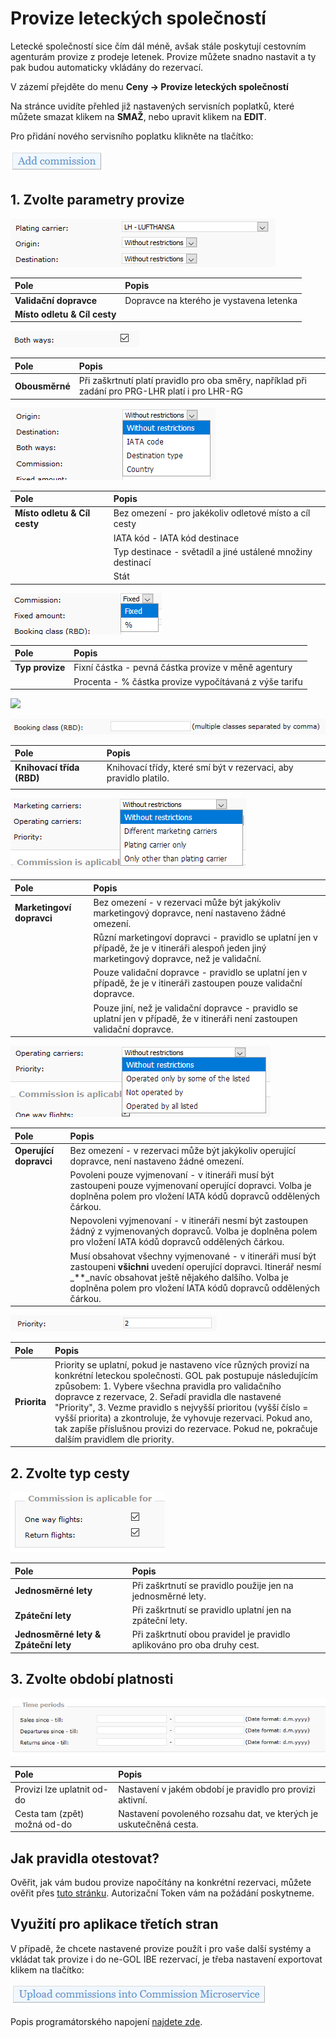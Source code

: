 # Provize leteckých společností

Letecké společností sice čím dál méně, avšak stále poskytují cestovním agenturám provize z prodeje letenek. Provize můžete snadno nastavit a ty pak budou automaticky vkládány do rezervací.

V zázemí přejděte do menu **Ceny -&gt; Provize leteckých společností**

Na stránce uvidíte přehled již nastavených servisních poplatků, které můžete smazat klikem na **SMAŽ**, nebo upravit klikem na **EDIT**.

Pro přidání nového servisního poplatku klikněte na tlačítko:

![](../.gitbook/assets/image%20%2810%29.png)

## 1. Zvolte parametry provize

![](../.gitbook/assets/image%20%2842%29.png)

| Pole | Popis |
| :--- | :--- |
| **Validační dopravce** | Dopravce na kterého je vystavena letenka |
| **Místo odletu & Cíl cesty** |  |

![](../.gitbook/assets/image%20%2834%29.png)

| Pole | Popis |
| :--- | :--- |
| **Obousměrné** | Při zaškrtnutí platí pravidlo pro oba směry, například při zadání pro PRG-LHR platí i pro LHR-RG |

![](../.gitbook/assets/image%20%2861%29.png)

| **Pole** | Popis |
| :--- | :--- |
| **Místo odletu & Cíl cesty** | Bez omezení - pro jakékoliv odletové místo a cíl cesty |
|  | IATA kód - IATA kód destinace |
|  | Typ destinace - světadíl a jiné ustálené množiny destinací |
|  | Stát |

![](../.gitbook/assets/image%20%289%29.png)

| **Pole** | Popis |
| :--- | :--- |
| **Typ provize** | Fixní částka - pevná částka provize v měně agentury |
|  | Procenta - % částka provize vypočítávaná z výše tarifu |

![](https://travelport.gitbooks.io/gol-ibe-cz/content/assets/commission8.png)

![](../.gitbook/assets/image%20%2835%29.png)

| **Pole** | Popis |
| :--- | :--- |
| **Knihovací třída \(RBD\)** | Knihovací třídy, které smí být v rezervaci, aby pravidlo platilo. |
|  |  |

![](../.gitbook/assets/image%20%2820%29.png)

| **Pole** | Popis |
| :--- | :--- |
| **Marketingoví dopravci** | Bez omezení - v rezervaci může být jakýkoliv marketingový dopravce, není nastaveno žádné omezení. |
|  | Různí marketingoví dopravci - pravidlo se uplatní jen v případě, že je v itineráři alespoň jeden jiný marketingový dopravce, než je validační. |
|  | Pouze validační dopravce - pravidlo se uplatní jen v případě, že je v itineráři zastoupen pouze validační dopravce. |
|  | Pouze jiní, než je validační dopravce - pravidlo se uplatní jen v případě, že v itineráři není zastoupen validační dopravce. |

![](../.gitbook/assets/image%20%286%29.png)

| **Pole** | Popis |
| :--- | :--- |
| **Operující dopravci** | Bez omezení - v rezervaci může být jakýkoliv operující dopravce, není nastaveno žádné omezení. |
|  | Povoleni pouze vyjmenovaní - v itineráři musí být zastoupeni pouze vyjmenovaní operující dopravci. Volba je doplněna polem pro vložení IATA kódů dopravců oddělených čárkou. |
|  | Nepovoleni vyjmenovaní - v itineráři nesmí být zastoupen žádný z vyjmenovaných dopravců. Volba je doplněna polem pro vložení IATA kódů dopravců oddělených čárkou. |
|  | Musí obsahovat všechny vyjmenované - v itineráři musí být zastoupeni **všichni** uvedení operující dopravci. Itinerář nesmí \_\*\*\_navíc obsahovat ještě nějakého dalšího. Volba je doplněna polem pro vložení IATA kódů dopravců oddělených čárkou. |

![](../.gitbook/assets/image%20%2862%29.png)

| **Pole** | Popis |
| :--- | :--- |
| **Priorita** | Priority se uplatní, pokud je nastaveno více různých provizí na konkrétní leteckou společnosti. GOL pak postupuje následujícím způsobem: 1. Vybere všechna pravidla pro validačního dopravce z rezervace, 2. Seřadí pravidla dle nastavené "Priority", 3. Vezme pravidlo s nejvyšší prioritou \(vyšší číslo = vyšší priorita\) a zkontroluje, že vyhovuje rezervaci. Pokud ano, tak zapíše příslušnou provizi do rezervace. Pokud ne, pokračuje dalším pravidlem dle priority. |

## 2. Zvolte typ cesty

![](../.gitbook/assets/image%20%2844%29.png)

| **Pole** | Popis |
| :--- | :--- |
| **Jednosměrné lety** | Při zaškrtnutí se pravidlo použije jen na jednosměrné lety. |
| **Zpáteční lety** | Při zaškrtnutí se pravidlo uplatní jen na zpáteční lety. |
| **Jednosměrné lety & Zpáteční lety** | Při zaškrtnutí obou pravidel je pravidlo aplikováno pro oba druhy cest. |

## 3. Zvolte období platnosti

![](../.gitbook/assets/image%20%287%29.png)

| Pole | Popis |
| :--- | :--- |
| Provizi lze uplatnit od-do | Nastavení v jakém období je pravidlo pro provizi aktivní. |
| Cesta tam \(zpět\) možná od-do | Nastavení povoleného rozsahu dat, ve kterých je uskutečněná cesta. |

## Jak pravidla otestovat?

Ověřit, jak vám budou provize napočítány na konkrétní rezervaci, můžete ověřit přes [tuto stránku](https://cm.golibe.com/). Autorizační Token vám na požádání poskytneme.

## Využití pro aplikace třetích stran

V případě, že chcete nastavené provize použít i pro vaše další systémy a vkládat tak provize i do ne-GOL IBE rezervací, je třeba nastavení exportovat klikem na tlačítko:

![](../.gitbook/assets/image%20%284%29.png)

Popis programátorského napojení [najdete zde](https://misecz.gitbooks.io/commission-microservice/content/).

